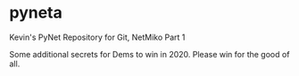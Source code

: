 # pyneta
Kevin's PyNet Repository for Git, NetMiko Part 1

Some additional secrets for Dems to win in 2020.  Please win for the good of all.
